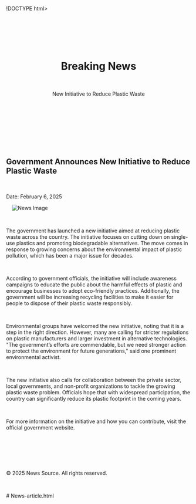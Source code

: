 !DOCTYPE html>
<html lang="en">
<head>
  <title><u>Breaking News: New Initiative to Reduce Plastic Waste</u></title>
</head>
<body>

  <header>
    <h1>Breaking News</h1>
    <p>New Initiative to Reduce Plastic Waste</p>
  </header>

  <div class="article-container">
    <h2>Government Announces New Initiative to Reduce Plastic Waste</h2>
    <p class="article-date">Date: February 6, 2025</p>
<td>
    <img src="https://picsum.photos/800/400" alt="News Image">
</td>

    <p>The government has launched a new initiative aimed at reducing plastic waste across the country. The initiative focuses on cutting down on single-use plastics and promoting biodegradable alternatives. The move comes in response to growing concerns about the environmental impact of plastic pollution, which has been a major issue for decades.</p>

    <p>According to government officials, the initiative will include awareness campaigns to educate the public about the harmful effects of plastic and encourage businesses to adopt eco-friendly practices. Additionally, the government will be increasing recycling facilities to make it easier for people to dispose of their plastic waste responsibly.</p>

    <p>Environmental groups have welcomed the new initiative, noting that it is a step in the right direction. However, many are calling for stricter regulations on plastic manufacturers and larger investment in alternative technologies. "The government’s efforts are commendable, but we need stronger action to protect the environment for future generations," said one prominent environmental activist.</p>

    <p>The new initiative also calls for collaboration between the private sector, local governments, and non-profit organizations to tackle the growing plastic waste problem. Officials hope that with widespread participation, the country can significantly reduce its plastic footprint in the coming years.</p>

    <p>For more information on the initiative and how you can contribute, visit the official government website.</p>
  </div>

  <footer>
    <p>&copy; 2025 News Source. All rights reserved.</p>
  </footer>

</body>
</html># News-article.html
